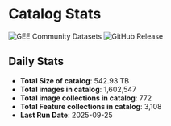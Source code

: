 # Catalog Stats

![GEE Community Datasets](https://img.shields.io/endpoint?url=https://gist.githubusercontent.com/samapriya/34bc0c1280d475d3a69e3b60a706226e/raw/community.json)
![GitHub Release](https://img.shields.io/github/v/release/samapriya/awesome-gee-community-datasets)

## Daily Stats

<!-- START_MARKER -->
* **Total Size of catalog**: 542.93 TB
* **Total images in catalog**: 1,602,547
* **Total image collections in catalog**: 772
* **Total Feature collections in catalog**: 3,108
* **Last Run Date**: 2025-09-25
<!-- END_MARKER -->
